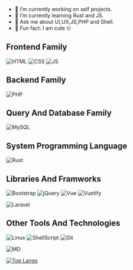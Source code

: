 - 🔭 I’m currently working on self projects.
- 🌱 I’m currently learning Rust and JS.
- 💬 Ask me about UI,UX,JS,PHP and Shell.
- 👀 Fun fact: I am cute 🙄

##  Frontend Family

![HTML](https://img.shields.io/badge/-HTML-000?style=plastic&logo=HTML5)
![CSS](https://img.shields.io/badge/-CSS-000?style=plastic&logo=CSS3&logoColor=1572B6)
![JS](https://img.shields.io/badge/-JavaScript-000?style=plastic&logo=JavaScript)


## Backend Family

![PHP](https://img.shields.io/badge/-PHP-000?style=plastic&logo=PHP)

## Query And Database Family

![MySQL](https://img.shields.io/badge/-MySQL-000?style=plastic&logo=MySQL)

## System Programming Language

![Rust](https://img.shields.io/badge/-Rust-000?style=plastic&logo=Rust)


## Libraries And Framworks

![Bootstrap](https://img.shields.io/badge/-Bootstrap-000?style=plastic&logo=Bootstrap)
![jQuery](https://img.shields.io/badge/-jQuery-000?style=plastic&logo=jQuery&logoColor=0769AD)
![Vue](https://img.shields.io/badge/-Vue.js-000?style=plastic&logo=Vue.js)
![Vuetify](https://img.shields.io/badge/-Vuetify-000?style=plastic&logo=Vuetify&logoColor=1867C0)

![Laravel](https://img.shields.io/badge/-Laravel-000?style=plastic&logo=Laravel)

## Other Tools And Technologies

![Linux](https://img.shields.io/badge/-Linux-000?style=plastic&logo=Linux)
![ShellScript](https://img.shields.io/badge/-ShellScript-000?style=plastic&logo=Shell)
![Git](https://img.shields.io/badge/-Git-000?style=plastic&logo=Git)

![MD](https://img.shields.io/badge/-MarkDown-000?style=plastic&logo=Markdown)


[![Top Langs](https://github-readme-stats.vercel.app/api/top-langs/?username=amm834&langs_count=15)](https://github.com/anuraghazra/github-readme-stats)

